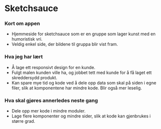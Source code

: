 # Sketchsauce

### Kort om appen
- Hjemmeside for sketchsauce som er en gruppe som lager kunst med en humoristisk vri.
- Veldig enkel side, der bildene til gruppa blir vist fram.

### Hva jeg har lært
- Å lage ett responsivt design for en kunde.
- Fulgt malen kunden ville ha, og jobbet tett med kunde for å få laget ett skreddersydd produkt.
- Kan spare mye tid og kode ved å dele opp data som skal på siden i egne filer, slik at komponentene har mindre kode. Blir også mer leselig.


### Hva skal gjøres annerledes neste gang
- Dele opp mer kode i mindre moduler.
- Lage flere komponenter og mindre sider, slik at kode kan gjenbrukes i større grad.
